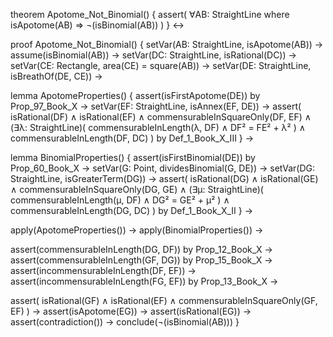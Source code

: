 theorem Apotome_Not_Binomial() {
  assert(
    ∀AB: StraightLine where isApotome(AB) ⇒
    ¬(isBinomial(AB))
  )
} ↔

proof Apotome_Not_Binomial() {
  setVar(AB: StraightLine, isApotome(AB)) →
  assume(isBinomial(AB)) →
  setVar(DC: StraightLine, isRational(DC)) →
  setVar(CE: Rectangle, area(CE) = square(AB)) →
  setVar(DE: StraightLine, isBreathOf(DE, CE)) →

  lemma ApotomeProperties() {
    assert(isFirstApotome(DE)) by Prop_97_Book_X →
    setVar(EF: StraightLine, isAnnex(EF, DE)) →
    assert(
      isRational(DF) ∧ isRational(EF) ∧
      commensurableInSquareOnly(DF, EF) ∧
      (∃λ: StraightLine)(
        commensurableInLength(λ, DF) ∧
        DF² = FE² + λ²
      ) ∧
      commensurableInLength(DF, DC)
    ) by Def_1_Book_X_III
  } →

  lemma BinomialProperties() {
    assert(isFirstBinomial(DE)) by Prop_60_Book_X →
    setVar(G: Point, dividesBinomial(G, DE)) →
    setVar(DG: StraightLine, isGreaterTerm(DG)) →
    assert(
      isRational(DG) ∧ isRational(GE) ∧
      commensurableInSquareOnly(DG, GE) ∧
      (∃μ: StraightLine)(
        commensurableInLength(μ, DF) ∧
        DG² = GE² + μ²
      ) ∧
      commensurableInLength(DG, DC)
    ) by Def_1_Book_X_II
  } →

  apply(ApotomeProperties()) →
  apply(BinomialProperties()) →
  
  assert(commensurableInLength(DG, DF)) by Prop_12_Book_X →
  assert(commensurableInLength(GF, DG)) by Prop_15_Book_X →
  assert(incommensurableInLength(DF, EF)) →
  assert(incommensurableInLength(FG, EF)) by Prop_13_Book_X →
  
  assert(
    isRational(GF) ∧ isRational(EF) ∧
    commensurableInSquareOnly(GF, EF)
  ) →
  assert(isApotome(EG)) →
  assert(isRational(EG)) →
  assert(contradiction()) →
  conclude(¬(isBinomial(AB)))
}